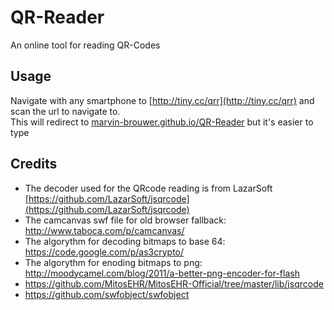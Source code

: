 # QR-Reader
An online tool for reading QR-Codes

## Usage
Navigate with any smartphone to [http://tiny.cc/qrr](http://tiny.cc/qrr) and scan the url to navigate to.  
This will redirect to [marvin-brouwer.github.io/QR-Reader](http://marvin-brouwer.github.io/QR-Reader/) but it's easier to type

## Credits
* The decoder used for the QRcode reading is from LazarSoft [https://github.com/LazarSoft/jsqrcode](https://github.com/LazarSoft/jsqrcode)
* The camcanvas swf file for old browser fallback: http://www.taboca.com/p/camcanvas/
* The algorythm for decoding bitmaps to base 64: https://code.google.com/p/as3crypto/
* The algorythm for enoding bitmaps to png: http://moodycamel.com/blog/2011/a-better-png-encoder-for-flash
* https://github.com/MitosEHR/MitosEHR-Official/tree/master/lib/jsqrcode
* https://github.com/swfobject/swfobject